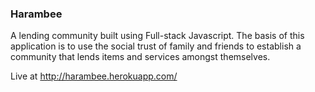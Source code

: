 ### Harambee

A lending community built using Full-stack Javascript. The basis of this application is to use the social trust of family and friends to establish a community that lends items and services amongst themselves.

Live at http://harambee.herokuapp.com/
